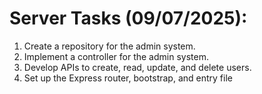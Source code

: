 # Server Tasks (09/07/2025):

1. Create a repository for the admin system.
2. Implement a controller for the admin system.
3. Develop APIs to create, read, update, and delete users.
4. Set up the Express router, bootstrap, and entry file